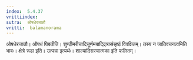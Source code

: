 ```yaml
---
index:  5.4.37
vrittiindex: 
sutra:  ओषधेरजातौ
vritti:  balamanorama 
---
```


ओषधेरजातौ। औषधं पिबतीति। शुण्ठीमरीचादिचूर्णमबादिद्रव्यसंसृष्ठं विवक्षितम्। तस्य न जातिवचनत्वमिति भावः। क्षेत्रे रूढा इति। उत्पन्ना इत्यर्थः। शाल्यादिसस्यात्मका इति फलितम्। 


